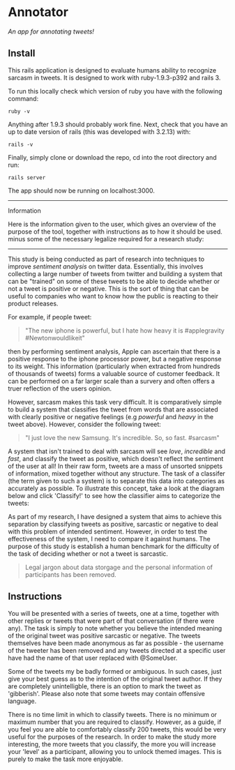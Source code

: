 Annotator
=========

*An app for annotating tweets!*


Install
----------

This rails application is designed to evaluate humans ability to recognize sarcasm in tweets.  It is designed to work with ruby-1.9.3-p392 and rails 3.

To run this locally check which version of ruby you have with the following command:

    ruby -v

Anything after 1.9.3 should probably work fine.  Next, check that you have an up to date version of rails (this was developed with 3.2.13) with:

    rails -v

Finally, simply clone or download the repo, cd into the root directory and run:

    rails server

The app should now be running on localhost:3000.

---------

Information

Here is the information given to the user, which gives an overview of the purpose of the tool, together with instructions as to how it should be used. minus some of the necessary legalize required for a research study:

--------------
This study is being conducted as part of research into techniques to improve *sentiment analysis* on twitter data. 
Essentially, this involves collecting a large number of tweets from twitter and building a system that can be "trained" on some of these tweets to be able to decide whether or not a tweet is positive or negative.  This is the sort of thing that can be useful to companies who want to know how the public is reacting to their product releases.

For example, if people tweet: 

>  "The new iphone is powerful, but I hate how heavy it is #applegravity #Newtonwouldlikeit"

then by performing sentiment analysis, Apple can ascertain that there is a positive response to the iphone processor power, but a negative response to its weight.  This information (particularly when extracted from hundreds of thousands of tweets) forms a valuable source of customer feedback.  It can be performed on a far larger scale than a survery and often offers a truer reflection of the users opinion.

However, sarcasm makes this task very difficult.  It is comparatively simple to build a system that classifies the tweet from words that are associated with clearly positive or negative feelings (e.g  *powerful* and *heavy* in the tweet above).  However, consider the following tweet:

> "I just love the new Samsung. It's incredible. So, so fast. #sarcasm"

A system that isn't trained to deal with sarcasm will see *love*, *incredible* and *fast*, and classify the tweet as positive, which doesn't reflect the sentiment of the user at all!  In their raw form, tweets are a mass of unsorted snippets of information, mixed together without any structure.  The task of a classifer (the term given to such a system) is to separate this data into categories as accurately as possible.  To illustrate this concept, take a look at the diagram below and click 'Classify!' to see how the classifier aims to categorize the tweets:

As part of my research, I have designed a system that aims to achieve this separation by classifying tweets as positive, sarcastic or negative to deal with this problem of intended sentiment.  However, in order to test the effectiveness of the system, I need to compare it against humans.  The purpose of this study is establish a human benchmark for the difficulty of the task of deciding whether or not a tweet is sarcastic.

> Legal jargon about data storgage and the personal information of participants has been removed.

Instructions
-------------
You will be presented with a series of tweets, one at a time, together with other replies or tweets that were part of that conversation (if there were any).  The task is simply to note whether you believe the intended meaning of the original tweet was positive sarcastic or negative.  The tweets themselves have been made anonymous as far as possible - the username of the tweeter has been removed and any tweets directed at a specific user have had the name of that user replaced with @SomeUser. 

Some of the tweets my be badly formed or ambiguous.  In such cases, just give your best guess as to the intention of the original tweet author.  If they are completely unintelligble, there is an option to mark the tweet as 'gibberish'.  Please also note that some tweets may contain offensive language. 

There is no time limit in which to classify tweets.  There is no minimum or maximum number that you are required to classify.  However, as a guide, if you feel you are able to comfortably classify 200 tweets, this would be very useful for the purposes of the research.  In order to make the study more interesting, the more tweets that you classify, the more you will increase your 'level' as a participant, allowing you to unlock themed images.  This is purely to make the task more enjoyable. 
